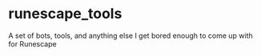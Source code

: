 # runescape_tools
A set of bots, tools, and anything else I get bored enough to come up with for Runescape
